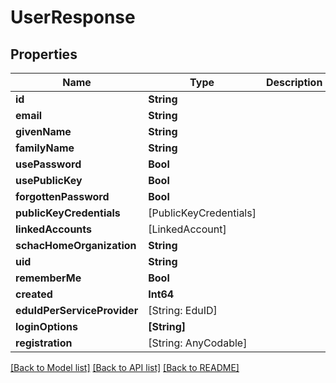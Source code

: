 # UserResponse

## Properties
Name | Type | Description | Notes
------------ | ------------- | ------------- | -------------
**id** | **String** |  | [optional] 
**email** | **String** |  | [optional] 
**givenName** | **String** |  | [optional] 
**familyName** | **String** |  | [optional] 
**usePassword** | **Bool** |  | [optional] 
**usePublicKey** | **Bool** |  | [optional] 
**forgottenPassword** | **Bool** |  | [optional] 
**publicKeyCredentials** | [PublicKeyCredentials] |  | [optional] 
**linkedAccounts** | [LinkedAccount] |  | [optional] 
**schacHomeOrganization** | **String** |  | [optional] 
**uid** | **String** |  | [optional] 
**rememberMe** | **Bool** |  | [optional] 
**created** | **Int64** |  | [optional] 
**eduIdPerServiceProvider** | [String: EduID] |  | [optional] 
**loginOptions** | **[String]** |  | [optional] 
**registration** | [String: AnyCodable] |  | [optional] 

[[Back to Model list]](../README.md#documentation-for-models) [[Back to API list]](../README.md#documentation-for-api-endpoints) [[Back to README]](../README.md)


